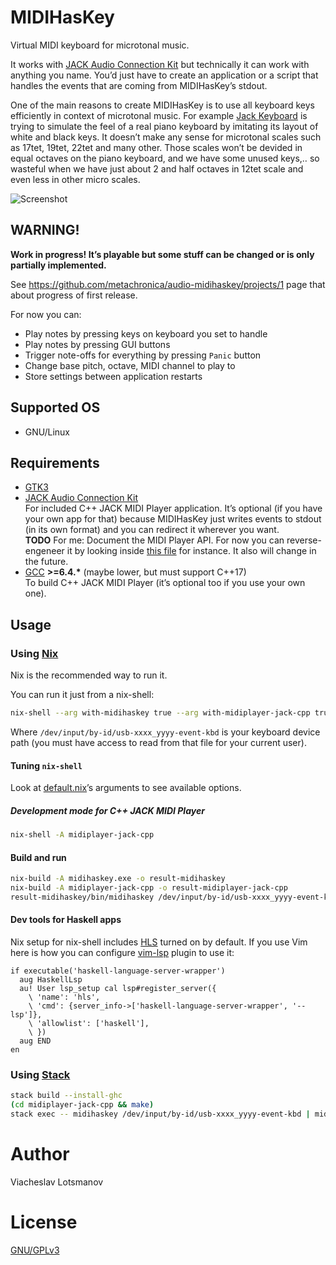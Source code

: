 # MIDIHasKey

Virtual MIDI keyboard for microtonal music.

It works with [JACK Audio Connection Kit](http://jackaudio.org/) but technically it can work with
anything you name. You’d just have to create an application or a script that handles the events that
are coming from MIDIHasKey’s stdout.

One of the main reasons to create MIDIHasKey is to use all keyboard keys efficiently in context of
microtonal music.  For example [Jack Keyboard](http://jack-keyboard.sourceforge.net/) is trying to
simulate the feel of a real piano keyboard by imitating its layout of white and black keys. It
doesn’t make any sense for microtonal scales such as 17tet, 19tet, 22tet and many other. Those
scales won’t be devided in equal octaves on the piano keyboard, and we have some unused keys,‥ so
wasteful when we have just about 2 and half octaves in 12tet scale and even less in other micro
scales.

![Screenshot](artwork/readme-screenshot.png)

## WARNING!

**Work in progress! It’s playable but some stuff can be changed or is only partially implemented.**

See https://github.com/metachronica/audio-midihaskey/projects/1 page that about progress of first
release.

For now you can:
* Play notes by pressing keys on keyboard you set to handle
* Play notes by pressing GUI buttons
* Trigger note-offs for everything by pressing `Panic` button
* Change base pitch, octave, MIDI channel to play to
* Store settings between application restarts

## Supported OS

* GNU/Linux

## Requirements

* [GTK3](https://www.gtk.org/)
* [JACK Audio Connection Kit](http://jackaudio.org/)  
  For included C++ JACK MIDI Player application. It’s optional (if you have your own app for that)
  because MIDIHasKey just writes events to stdout (in its own format) and you can redirect it
  wherever you want.  
  **TODO** For me: Document the MIDI Player API. For now you can reverse-engeneer it by looking
  inside [this file](midiplayer-jack-cpp/src/main.c++) for instance. It also will change in the
  future.
* [GCC](https://gcc.gnu.org/) __>=6.4.*__ (maybe lower, but must support C++17)  
  To build C++ JACK MIDI Player (it’s optional too if you use your own one).

## Usage

### Using [Nix](https://nixos.org/nix/)

Nix is the recommended way to run it.

You can run it just from a nix-shell:

``` sh
nix-shell --arg with-midihaskey true --arg with-midiplayer-jack-cpp true --run 'midihaskey /dev/input/by-id/usb-xxxx_yyyy-event-kbd | midiplayer-jack-cpp'
```

Where `/dev/input/by-id/usb-xxxx_yyyy-event-kbd` is your keyboard device path
(you must have access to read from that file for your current user).

#### Tuning `nix-shell`

Look at [default.nix](default.nix)’s arguments to see available options.

##### Development mode for C++ JACK MIDI Player

``` sh
nix-shell -A midiplayer-jack-cpp
```

#### Build and run

``` sh
nix-build -A midihaskey.exe -o result-midihaskey
nix-build -A midiplayer-jack-cpp -o result-midiplayer-jack-cpp
result-midihaskey/bin/midihaskey /dev/input/by-id/usb-xxxx_yyyy-event-kbd | result-midiplayer-jack-cpp/bin/midiplayer-jack-cpp
```

#### Dev tools for Haskell apps

Nix setup for nix-shell includes [HLS] turned on by default.
If you use Vim here is how you can configure [vim-lsp] plugin to use it:

``` viml
if executable('haskell-language-server-wrapper')
  aug HaskellLsp
  au! User lsp_setup cal lsp#register_server({
    \ 'name': 'hls',
    \ 'cmd': {server_info->['haskell-language-server-wrapper', '--lsp']},
    \ 'allowlist': ['haskell'],
    \ })
  aug END
en
```

### Using [Stack](https://haskellstack.org)

``` sh
stack build --install-ghc
(cd midiplayer-jack-cpp && make)
stack exec -- midihaskey /dev/input/by-id/usb-xxxx_yyyy-event-kbd | midiplayer-jack-cpp/build/midiplayer-jack-cpp
```

# Author

Viacheslav Lotsmanov

# License

[GNU/GPLv3](LICENSE)

[HLS]: https://github.com/haskell/haskell-language-server
[vim-lsp]: https://github.com/prabirshrestha/vim-lsp
